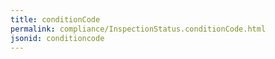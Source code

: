 ```yaml
---
title: conditionCode
permalink: compliance/InspectionStatus.conditionCode.html
jsonid: conditioncode
---
```

